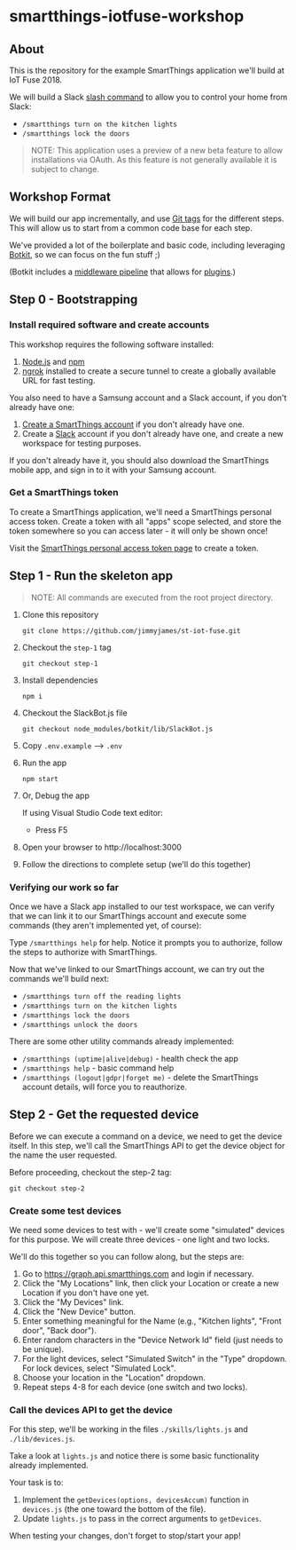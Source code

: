 # smartthings-iotfuse-workshop

## About

This is the repository for the example SmartThings application we'll build at IoT Fuse 2018. 

We will build a Slack [slash command](https://api.slack.com/slash-commands) to allow you to control your home from Slack:

- `/smartthings turn on the kitchen lights`
- `/smartthings lock the doors`

> NOTE: This application uses a preview of a new beta feature to allow installations via OAuth. As this feature is not generally available it is subject to change.

## Workshop Format

We will build our app incrementally, and use [Git tags](https://git-scm.com/book/en/v2/Git-Basics-Tagging) for the different steps.
This will allow us to start from a common code base for each step.

We've provided a lot of the boilerplate and basic code, including leveraging [Botkit](https://www.botkit.ai), so we can focus on the fun stuff ;)

(Botkit includes a [middleware pipeline](https://github.com/howdyai/botkit/blob/master/docs/readme-middlewares.md) that allows for [plugins](https://botkit.ai/docs/readme-middlewares.html).)


## Step 0 - Bootstrapping

### Install required software and create accounts

This workshop requires the following software installed:

1. [Node.js](https://nodejs.org) and [npm](https://npmjs.com)
2. [ngrok](https://ngrok.com/) installed to create a secure tunnel to create a globally available URL for fast testing.

You also need to have a Samsung account and a Slack account, if you don't already have one:

1.  [Create a SmartThings account](https://account.samsung.com/membership/signUp.do) if you don't already have one.
2. Create a [Slack](https://slack.com/) account if you don't already have one, and create a new workspace for testing purposes.

If you don't already have it, you should also download the SmartThings mobile app, and sign in to it with your Samsung account.

### Get a SmartThings token

To create a SmartThings application, we'll need a SmartThings personal access token. Create a token with all "apps" scope selected, and store the token somewhere so you can access later - it will only be shown once!

Visit the [SmartThings personal access token page](https://account.smartthings.com/tokens) to create a token.

## Step 1 - Run the skeleton app

> NOTE: All commands are executed from the root project directory.

1. Clone this repository

    `git clone https://github.com/jimmyjames/st-iot-fuse.git`

2. Checkout the `step-1` tag

    `git checkout step-1`    

3.  Install dependencies

    ```
    npm i
    ```

4.  Checkout the SlackBot.js file

    ```
    git checkout node_modules/botkit/lib/SlackBot.js
    ```

5.  Copy `.env.example` --> `.env`

6.  Run the app

    ```
    npm start
    ```

7.  Or, Debug the app

    If using Visual Studio Code text editor:

    *   Press F5

8.  Open your browser to http://localhost:3000
9.  Follow the directions to complete setup (we'll do this together)

### Verifying our work so far

Once we have a Slack app installed to our test workspace, we can verify that we can link it to our SmartThings account and execute some commands (they aren't implemented yet, of course):

Type `/smartthings help` for help. Notice it prompts you to authorize, follow the steps to authorize with SmartThings.

Now that we've linked to our SmartThings account, we can try out the commands we'll build next:

- `/smartthings turn off the reading lights`
- `/smartthings turn on the kitchen lights`
- `/smartthings lock the doors`
- `/smartthings unlock the doors`

There are some other utility commands already implemented:

- `/smartthings (uptime|alive|debug)` - health check the app
- `/smartthings help` - basic command help
- `/smartthings (logout|gdpr|forget me)` - delete the SmartThings account details, will force you to reauthorize.

## Step 2 - Get the requested device

Before we can execute a command on a device, we need to get the device itself.
In this step, we'll call the SmartThings API to get the device object for the name the user requested.

Before proceeding, checkout the step-2 tag:

`git checkout step-2`

### Create some test devices

We need some devices to test with - we'll create some "simulated" devices for this purpose. 
We will create three devices - one light and two locks. 

We'll do this together so you can follow along, but the steps are:

1. Go to https://graph.api.smartthings.com and login if necessary.
2. Click the "My Locations" link, then click your Location or create a new Location if you don't have one yet.
3. Click the "My Devices" link.
4. Click the "New Device" button.
5. Enter something meaningful for the Name (e.g., "Kitchen lights", "Front door", "Back door").
6. Enter random characters in the "Device Network Id" field (just needs to be unique).
7. For the light devices, select "Simulated Switch" in the "Type" dropdown. For lock devices, select "Simulated Lock".
8. Choose your location in the "Location" dropdown.
9. Repeat steps 4-8 for each device (one switch and two locks).

### Call the devices API to get the device

For this step, we'll be working in the files `./skills/lights.js` and `./lib/devices.js`.

Take a look at `lights.js` and notice there is some basic functionality already implemented.

Your task is to:
1. Implement the `getDevices(options, devicesAccum)` function in `devices.js` (the one toward the bottom of the file).
2. Update `lights.js` to pass in the correct arguments to `getDevices`.

When testing your changes, don't forget to stop/start your app!
